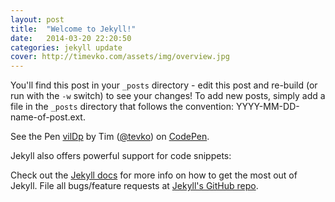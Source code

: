 ```yaml
---
layout: post
title:  "Welcome to Jekyll!"
date:   2014-03-20 22:20:50
categories: jekyll update
cover: http://timevko.com/assets/img/overview.jpg
---
```


You'll find this post in your `_posts` directory - edit this post and re-build (or run with the `-w` switch) to see your changes!
To add new posts, simply add a file in the `_posts` directory that follows the convention: YYYY-MM-DD-name-of-post.ext.

<p data-height="268" data-theme-id="1265" data-slug-hash="vilDp" data-default-tab="result" class='codepen'>See the Pen <a href='http://codepen.io/tevko/pen/vilDp/'>vilDp</a> by Tim (<a href='http://codepen.io/tevko'>@tevko</a>) on <a href='http://codepen.io'>CodePen</a>.</p>
<script async src="//codepen.io/assets/embed/ei.js"></script>

Jekyll also offers powerful support for code snippets:



Check out the [Jekyll docs][jekyll] for more info on how to get the most out of Jekyll. File all bugs/feature requests at [Jekyll's GitHub repo][jekyll-gh].

[jekyll-gh]: https://github.com/mojombo/jekyll
[jekyll]:    http://jekyllrb.com
